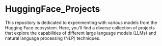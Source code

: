 # HuggingFace_Projects
This repository is dedicated to experimenting with various models from the Hugging Face ecosystem. Here, you'll find a diverse collection of projects that explore the capabilities of different large language models (LLMs) and natural language processing (NLP) techniques. 
